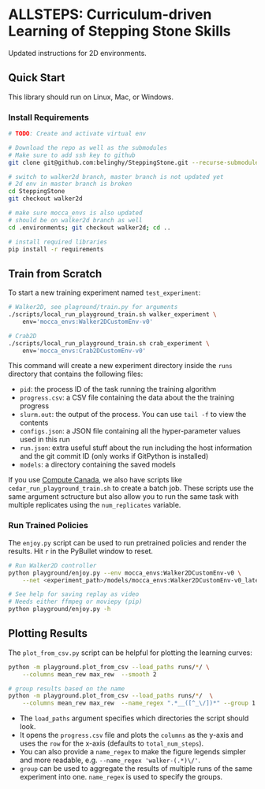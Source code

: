 # ALLSTEPS: Curriculum-driven Learning of Stepping Stone Skills

Updated instructions for 2D environments.

## Quick Start

This library should run on Linux, Mac, or Windows.

### Install Requirements

```bash
# TODO: Create and activate virtual env

# Download the repo as well as the submodules
# Make sure to add ssh key to github
git clone git@github.com:belinghy/SteppingStone.git --recurse-submodules

# switch to walker2d branch, master branch is not updated yet
# 2d env in master branch is broken
cd SteppingStone
git checkout walker2d

# make sure mocca_envs is also updated
# should be on walker2d branch as well 
cd .environments; git checkout walker2d; cd ..

# install required libraries
pip install -r requirements
```

## Train from Scratch

To start a new training experiment named `test_experiment`:

```bash
# Walker2D, see plaground/train.py for arguments
./scripts/local_run_playground_train.sh walker_experiment \
    env='mocca_envs:Walker2DCustomEnv-v0'

# Crab2D
./scripts/local_run_playground_train.sh crab_experiment \
    env='mocca_envs:Crab2DCustomEnv-v0'
```

This command will create a new experiment directory inside the `runs` directory that contains the following files:

- `pid`: the process ID of the task running the training algorithm
- `progress.csv`: a CSV file containing the data about the the training progress
- `slurm.out`: the output of the process. You can use `tail -f` to view the contents
- `configs.json`: a JSON file containing all the hyper-parameter values used in this run
- `run.json`: extra useful stuff about the run including the host information and the git commit ID (only works if GitPython is installed)
- `models`: a directory containing the saved models

If you use [Compute Canada](http://computecanada.ca), we also have scripts like `cedar_run_playground_train.sh` to create a batch job. These scripts use the same argument sctructure but also allow you to run the same task with multiple replicates using the `num_replicates` variable.

### Run Trained Policies

The `enjoy.py` script can be used to run pretrained policies and render the results. Hit `r` in the PyBullet window to reset.

```bash
# Run Walker2D controller
python playground/enjoy.py --env mocca_envs:Walker2DCustomEnv-v0 \
    --net <experiment_path>/models/mocca_envs:Walker2DCustomEnv-v0_latest.pt

# See help for saving replay as video
# Needs either ffmpeg or moviepy (pip)
python playground/enjoy.py -h
```

## Plotting Results

The `plot_from_csv.py` script can be helpful for plotting the learning curves:

```bash
python -m playground.plot_from_csv --load_paths runs/*/ \
    --columns mean_rew max_rew  --smooth 2

# group results based on the name
python -m playground.plot_from_csv --load_paths runs/*/  \
    --columns mean_rew max_rew  --name_regex ".*__([^_\/])*" --group 1
```

- The `load_paths` argument specifies which directories the script should look.
- It opens the `progress.csv` file and plots the `columns` as the y-axis and uses the `row` for the x-axis (defaults to `total_num_steps`).
- You can also provide a `name_regex` to make the figure legends simpler and more readable, e.g. `--name_regex 'walker-(.*)\/'`.
- `group` can be used to aggregate the results of multiple runs of the same experiment into one. `name_regex` is used to specify the groups.

